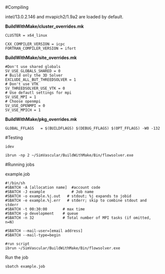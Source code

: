 #Compiling

intel/13.0.2.146 and mvapich2/1.9a2 are loaded by default.

**BuildWithMake/cluster_overrides.mk**
~~~
CLUSTER = x64_linux

CXX_COMPILER_VERSION = icpc
FORTRAN_COMPILER_VERSION = ifort
~~~

**BuildWithMake/site_overrides.mk**
~~~
#Don't use shared globals
SV_USE_GLOBALS_SHARED = 0
# Build only the 3D Solver
EXCLUDE_ALL_BUT_THREEDSOLVER = 1
# Don't use VTK
SV_THREEDSOLVER_USE_VTK = 0
# Use defautl settings for mpi
SV_USE_MPI = 1
# Choose openmpi
SV_USE_OPENMPI = 0
SV_USE_MPICH = 1
~~~

**BuildWithMake/pkg_overrides.mk**
~~~
GLOBAL_FFLAGS   = $(BUILDFLAGS) $(DEBUG_FFLAGS) $(OPT_FFLAGS) -W0 -132
~~~

#Testing

~~~
idev
~~~

~~~
ibrun -np 2 ~/SimVascular/BuildWithMake/Bin/flowsolver.exe
~~~

#Running jobs

example.job
~~~
#!/bin/sh
#SBATCH -A [allocation name]  #account code
#SBATCH -J example            # Job name
#SBATCH -o example.%j.out   # stdout; %j expands to jobid
#SBATCH -e example.%j.err   # stderr; skip to combine stdout and stderr
#SBATCH -t 00:30:00       # max time
#SBATCH -p development    # queue
#SBATCH -n 32             # Total number of MPI tasks (if omitted, n=N)

#SBATCH --mail-user=[email address]
#SBATCH --mail-type=begin

#run script
ibrun ~/SimVascular/BuildWithMake/Bin/flowsolver.exe
~~~

Run the job
~~~
sbatch example.job
~~~
